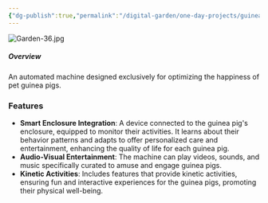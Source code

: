 ```yaml
---
{"dg-publish":true,"permalink":"/digital-garden/one-day-projects/guinea-pig-hapiness-machine/","updated":"2023-12-18T22:57:55.106-07:00"}
---
```


![Garden-36.jpg](/img/user/Attachements/Garden-36.jpg)
##### **Overview**
An automated machine designed exclusively for optimizing the happiness of pet guinea pigs.

### Features
- **Smart Enclosure Integration**: A device connected to the guinea pig's enclosure, equipped to monitor their activities. It learns about their behavior patterns and adapts to offer personalized care and entertainment, enhancing the quality of life for each guinea pig.
- **Audio-Visual Entertainment**: The machine can play videos, sounds, and music specifically curated to amuse and engage guinea pigs.
- **Kinetic Activities**: Includes features that provide kinetic activities, ensuring fun and interactive experiences for the guinea pigs, promoting their physical well-being.